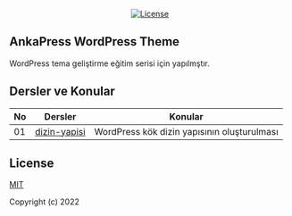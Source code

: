 <p align="center">
  <a href="#license"><img src="https://img.shields.io/npm/l/vue.svg?sanitize=true" alt="License"></a>

</p>

## AnkaPress WordPress Theme

WordPress tema geliştirme eğitim serisi için yapılmştır.

## Dersler ve Konular

| No  | Dersler        | Konular                                     |
| --- | -------------- | ------------------------------------------- |
| 01  | [dizin-yapisi] | WordPress kök dizin yapısının oluşturulması |

[dizin-yapisi]: https://github.com/kayadev/ankapress-theme/tree/dizin-yapisi

## License

[MIT](https://opensource.org/licenses/MIT)

Copyright (c) 2022
